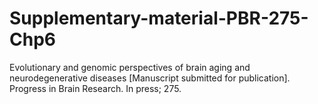 # Supplementary-material-PBR-275-Chp6
Evolutionary and genomic perspectives of brain aging and neurodegenerative diseases [Manuscript submitted for publication]. Progress in Brain Research. In press; 275.
